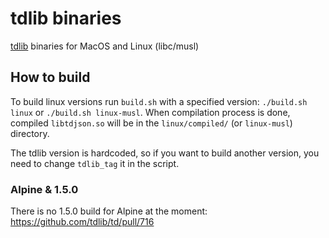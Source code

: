 # tdlib binaries

[tdlib](https://github.com/tdlib/td) binaries for MacOS and Linux (libc/musl)

## How to build

To build linux versions run `build.sh` with a specified version: `./build.sh linux` or `./build.sh linux-musl`.
When compilation process is done, compiled `libtdjson.so` will be in the `linux/compiled/` (or `linux-musl`) directory.

The tdlib version is hardcoded, so if you want to build another version, you need to change `tdlib_tag` it in the script.

### Alpine & 1.5.0

There is no 1.5.0 build for Alpine at the moment: https://github.com/tdlib/td/pull/716
